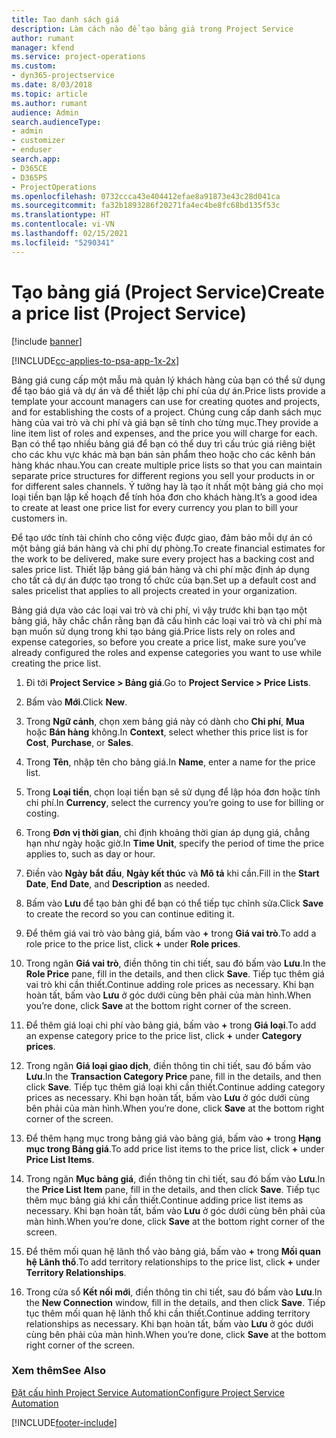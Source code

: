 ```yaml
---
title: Tạo danh sách giá
description: Làm cách nào để tạo bảng giá trong Project Service
author: rumant
manager: kfend
ms.service: project-operations
ms.custom:
- dyn365-projectservice
ms.date: 8/03/2018
ms.topic: article
ms.author: rumant
audience: Admin
search.audienceType:
- admin
- customizer
- enduser
search.app:
- D365CE
- D365PS
- ProjectOperations
ms.openlocfilehash: 0732ccca43e404412efae8a91873e43c28d041ca
ms.sourcegitcommit: fa32b1893286f20271fa4ec4be8fc68bd135f53c
ms.translationtype: HT
ms.contentlocale: vi-VN
ms.lasthandoff: 02/15/2021
ms.locfileid: "5290341"
---
```

# <a name="create-a-price-list-project-service"></a><span data-ttu-id="9276d-103">Tạo bảng giá (Project Service)</span><span class="sxs-lookup"><span data-stu-id="9276d-103">Create a price list (Project Service)</span></span>

[!include [banner](../includes/psa-now-project-operations.md)]

[!INCLUDE[cc-applies-to-psa-app-1x-2x](../includes/cc-applies-to-psa-app-1x-2x.md)]

<span data-ttu-id="9276d-104">Bảng giá cung cấp một mẫu mà quản lý khách hàng của bạn có thể sử dụng để tạo báo giá và dự án và để thiết lập chi phí của dự án.</span><span class="sxs-lookup"><span data-stu-id="9276d-104">Price lists provide a template your account managers can use for creating quotes and projects, and for establishing the costs of a project.</span></span> <span data-ttu-id="9276d-105">Chúng cung cấp danh sách mục hàng của vai trò và chi phí và giá bạn sẽ tính cho từng mục.</span><span class="sxs-lookup"><span data-stu-id="9276d-105">They provide a line item list of roles and expenses, and the price you will charge for each.</span></span> <span data-ttu-id="9276d-106">Bạn có thể tạo nhiều bảng giá để bạn có thể duy trì cấu trúc giá riêng biệt cho các khu vực khác mà bạn bán sản phẩm theo hoặc cho các kênh bán hàng khác nhau.</span><span class="sxs-lookup"><span data-stu-id="9276d-106">You can create multiple price lists so that you can maintain separate price structures for different regions you sell your products in or for different sales channels.</span></span> <span data-ttu-id="9276d-107">Ý tưởng hay là tạo ít nhất một bảng giá cho mọi loại tiền bạn lập kế hoạch để tính hóa đơn cho khách hàng.</span><span class="sxs-lookup"><span data-stu-id="9276d-107">It’s a good idea to create at least one price list for every currency you plan to bill your customers in.</span></span>  
  
<span data-ttu-id="9276d-108">Để tạo ước tính tài chính cho công việc được giao, đảm bảo mỗi dự án có một bảng giá bán hàng và chi phí dự phòng.</span><span class="sxs-lookup"><span data-stu-id="9276d-108">To create financial estimates for the work to be delivered, make sure every project has a backing cost and sales price list.</span></span> <span data-ttu-id="9276d-109">Thiết lập bảng giá bán hàng và chi phí mặc định áp dụng cho tất cả dự án được tạo trong tổ chức của bạn.</span><span class="sxs-lookup"><span data-stu-id="9276d-109">Set up a default cost and sales pricelist that applies to all projects created in your organization.</span></span>  
  
<span data-ttu-id="9276d-110">Bảng giá dựa vào các loại vai trò và chi phí, vì vậy trước khi bạn tạo một bảng giá, hãy chắc chắn rằng bạn đã cấu hình các loại vai trò và chi phí mà bạn muốn sử dụng trong khi tạo bảng giá.</span><span class="sxs-lookup"><span data-stu-id="9276d-110">Price lists rely on roles and expense categories, so before you create a price list, make sure you’ve already configured the roles and expense categories you want to use while creating the price list.</span></span>  
  
1.  <span data-ttu-id="9276d-111">Đi tới **Project Service > Bảng giá**.</span><span class="sxs-lookup"><span data-stu-id="9276d-111">Go to **Project Service > Price Lists**.</span></span>  
  
2.  <span data-ttu-id="9276d-112">Bấm vào **Mới**.</span><span class="sxs-lookup"><span data-stu-id="9276d-112">Click **New**.</span></span>  
  
3.  <span data-ttu-id="9276d-113">Trong **Ngữ cảnh**, chọn xem bảng giá này có dành cho **Chi phí**, **Mua** hoặc **Bán hàng** không.</span><span class="sxs-lookup"><span data-stu-id="9276d-113">In **Context**, select whether this price list is for **Cost**, **Purchase**, or **Sales**.</span></span>  
  
4.  <span data-ttu-id="9276d-114">Trong **Tên**, nhập tên cho bảng giá.</span><span class="sxs-lookup"><span data-stu-id="9276d-114">In **Name**, enter a name for the price list.</span></span>  
  
5.  <span data-ttu-id="9276d-115">Trong **Loại tiền**, chọn loại tiền bạn sẽ sử dụng để lập hóa đơn hoặc tính chi phí.</span><span class="sxs-lookup"><span data-stu-id="9276d-115">In **Currency**, select the currency you’re going to use for billing or costing.</span></span>  
  
6.  <span data-ttu-id="9276d-116">Trong **Đơn vị thời gian**, chỉ định khoảng thời gian áp dụng giá, chẳng hạn như ngày hoặc giờ.</span><span class="sxs-lookup"><span data-stu-id="9276d-116">In **Time Unit**, specify the period of time the price applies to, such as day or hour.</span></span>  
  
7.  <span data-ttu-id="9276d-117">Điền vào **Ngày bắt đầu**, **Ngày kết thúc** và **Mô tả** khi cần.</span><span class="sxs-lookup"><span data-stu-id="9276d-117">Fill in the **Start Date**, **End Date**, and **Description** as needed.</span></span>  
  
8.  <span data-ttu-id="9276d-118">Bấm vào **Lưu** để tạo bản ghi để bạn có thể tiếp tục chỉnh sửa.</span><span class="sxs-lookup"><span data-stu-id="9276d-118">Click **Save** to create the record so you can continue editing it.</span></span>  
  
9. <span data-ttu-id="9276d-119">Để thêm giá vai trò vào bảng giá, bấm vào **+** trong **Giá vai trò**.</span><span class="sxs-lookup"><span data-stu-id="9276d-119">To add a role price to the price list, click **+** under **Role prices**.</span></span>  
  
10. <span data-ttu-id="9276d-120">Trong ngăn **Giá vai trò**, điền thông tin chi tiết, sau đó bấm vào **Lưu**.</span><span class="sxs-lookup"><span data-stu-id="9276d-120">In the **Role Price** pane, fill in the details, and then click **Save**.</span></span> <span data-ttu-id="9276d-121">Tiếp tục thêm giá vai trò khi cần thiết.</span><span class="sxs-lookup"><span data-stu-id="9276d-121">Continue adding role prices as necessary.</span></span> <span data-ttu-id="9276d-122">Khi bạn hoàn tất, bấm vào **Lưu** ở góc dưới cùng bên phải của màn hình.</span><span class="sxs-lookup"><span data-stu-id="9276d-122">When you’re done, click **Save** at the bottom right corner of the screen.</span></span>  
  
11. <span data-ttu-id="9276d-123">Để thêm giá loại chi phí vào bảng giá, bấm vào **+** trong **Giá loại**.</span><span class="sxs-lookup"><span data-stu-id="9276d-123">To add an expense category price to the price list, click **+** under **Category prices**.</span></span>  
  
12. <span data-ttu-id="9276d-124">Trong ngăn **Giá loại giao dịch**, điền thông tin chi tiết, sau đó bấm vào **Lưu**.</span><span class="sxs-lookup"><span data-stu-id="9276d-124">In the **Transaction Category Price** pane, fill in the details, and then click **Save**.</span></span> <span data-ttu-id="9276d-125">Tiếp tục thêm giá loại khi cần thiết.</span><span class="sxs-lookup"><span data-stu-id="9276d-125">Continue adding category prices as necessary.</span></span> <span data-ttu-id="9276d-126">Khi bạn hoàn tất, bấm vào **Lưu** ở góc dưới cùng bên phải của màn hình.</span><span class="sxs-lookup"><span data-stu-id="9276d-126">When you’re done, click **Save** at the bottom right corner of the screen.</span></span>  
  
13. <span data-ttu-id="9276d-127">Để thêm hạng mục trong bảng giá vào bảng giá, bấm vào **+** trong **Hạng mục trong Bảng giá**.</span><span class="sxs-lookup"><span data-stu-id="9276d-127">To add price list items to the price list, click **+** under **Price List Items**.</span></span>  
  
14. <span data-ttu-id="9276d-128">Trong ngăn **Mục bảng giá**, điền thông tin chi tiết, sau đó bấm vào **Lưu**.</span><span class="sxs-lookup"><span data-stu-id="9276d-128">In the **Price List Item** pane, fill in the details, and then click **Save**.</span></span> <span data-ttu-id="9276d-129">Tiếp tục thêm mục bảng giá khi cần thiết.</span><span class="sxs-lookup"><span data-stu-id="9276d-129">Continue adding price list items as necessary.</span></span> <span data-ttu-id="9276d-130">Khi bạn hoàn tất, bấm vào **Lưu** ở góc dưới cùng bên phải của màn hình.</span><span class="sxs-lookup"><span data-stu-id="9276d-130">When you’re done, click **Save** at the bottom right corner of the screen.</span></span>  
  
15. <span data-ttu-id="9276d-131">Để thêm mối quan hệ lãnh thổ vào bảng giá, bấm vào **+** trong **Mối quan hệ Lãnh thổ**.</span><span class="sxs-lookup"><span data-stu-id="9276d-131">To add territory relationships to the price list, click **+** under **Territory Relationships**.</span></span>  
  
16. <span data-ttu-id="9276d-132">Trong cửa sổ **Kết nối mới**, điền thông tin chi tiết, sau đó bấm vào **Lưu**.</span><span class="sxs-lookup"><span data-stu-id="9276d-132">In the **New Connection** window, fill in the details, and then click **Save**.</span></span> <span data-ttu-id="9276d-133">Tiếp tục thêm mối quan hệ lãnh thổ khi cần thiết.</span><span class="sxs-lookup"><span data-stu-id="9276d-133">Continue adding territory relationships as necessary.</span></span> <span data-ttu-id="9276d-134">Khi bạn hoàn tất, bấm vào **Lưu** ở góc dưới cùng bên phải của màn hình.</span><span class="sxs-lookup"><span data-stu-id="9276d-134">When you’re done, click **Save** at the bottom right corner of the screen.</span></span>  
  
### <a name="see-also"></a><span data-ttu-id="9276d-135">Xem thêm</span><span class="sxs-lookup"><span data-stu-id="9276d-135">See Also</span></span>  
 [<span data-ttu-id="9276d-136">Đặt cấu hình Project Service Automation</span><span class="sxs-lookup"><span data-stu-id="9276d-136">Configure Project Service Automation</span></span>](../psa/configure.md)


[!INCLUDE[footer-include](../includes/footer-banner.md)]